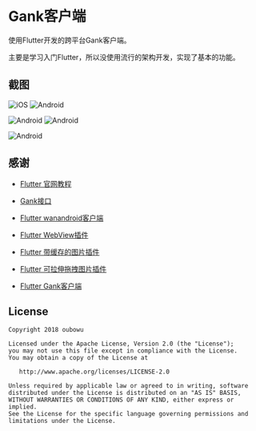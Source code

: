 # Gank客户端

使用Flutter开发的跨平台Gank客户端。

主要是学习入门Flutter，所以没使用流行的架构开发，实现了基本的功能。

## 截图

![iOS](screenshot/iphoneX妹纸.png) ![Android](screenshot/列表.png)

![Android](screenshot/网页.png) ![Android](screenshot/妹纸.png)

![Android](screenshot/大图.png)

## 感谢

* [Flutter 官网教程](https://flutter.io/tutorials/)

* [Gank接口](http://gank.io/api)

* [Flutter wanandroid客户端](https://github.com/Yonkers/flutter_wan_android)

* [Flutter WebView插件](https://github.com/dart-flitter/flutter_webview_plugin)

* [Flutter 带缓存的图片插件](https://github.com/renefloor/flutter_cached_network_image)

* [Flutter 可拉伸拖拽图片插件](https://github.com/perlatus/flutter_zoomable_image)

* [Flutter Gank客户端](https://github.com/saymagic/gank_flutter)

## License

```
Copyright 2018 oubowu

Licensed under the Apache License, Version 2.0 (the "License");
you may not use this file except in compliance with the License.
You may obtain a copy of the License at

   http://www.apache.org/licenses/LICENSE-2.0

Unless required by applicable law or agreed to in writing, software
distributed under the License is distributed on an "AS IS" BASIS,
WITHOUT WARRANTIES OR CONDITIONS OF ANY KIND, either express or implied.
See the License for the specific language governing permissions and
limitations under the License.
```